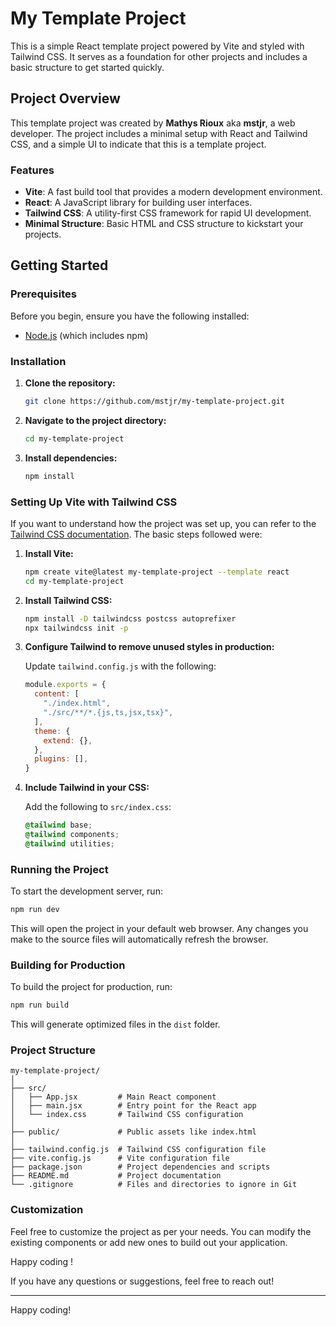 # My Template Project

This is a simple React template project powered by Vite and styled with Tailwind CSS. It serves as a foundation for other projects and includes a basic structure to get started quickly.

## Project Overview

This template project was created by **Mathys Rioux** aka **mstjr**, a web developer. The project includes a minimal setup with React and Tailwind CSS, and a simple UI to indicate that this is a template project.

### Features

- **Vite**: A fast build tool that provides a modern development environment.
- **React**: A JavaScript library for building user interfaces.
- **Tailwind CSS**: A utility-first CSS framework for rapid UI development.
- **Minimal Structure**: Basic HTML and CSS structure to kickstart your projects.

## Getting Started

### Prerequisites

Before you begin, ensure you have the following installed:

- [Node.js](https://nodejs.org/) (which includes npm)

### Installation

1. **Clone the repository:**

   ```bash
   git clone https://github.com/mstjr/my-template-project.git
   ```

3. **Navigate to the project directory:**

   ```bash
   cd my-template-project
   ```

4. **Install dependencies:**

   ```bash
   npm install
   ```

### Setting Up Vite with Tailwind CSS

If you want to understand how the project was set up, you can refer to the [Tailwind CSS documentation](https://tailwindcss.com/docs/guides/vite). The basic steps followed were:

1. **Install Vite:**

   ```bash
   npm create vite@latest my-template-project --template react
   cd my-template-project
   ```

2. **Install Tailwind CSS:**

   ```bash
   npm install -D tailwindcss postcss autoprefixer
   npx tailwindcss init -p
   ```

3. **Configure Tailwind to remove unused styles in production:**

   Update `tailwind.config.js` with the following:

   ```javascript
   module.exports = {
     content: [
       "./index.html",
       "./src/**/*.{js,ts,jsx,tsx}",
     ],
     theme: {
       extend: {},
     },
     plugins: [],
   }
   ```

4. **Include Tailwind in your CSS:**

   Add the following to `src/index.css`:

   ```css
   @tailwind base;
   @tailwind components;
   @tailwind utilities;
   ```

### Running the Project

To start the development server, run:

```bash
npm run dev
```

This will open the project in your default web browser. Any changes you make to the source files will automatically refresh the browser.

### Building for Production

To build the project for production, run:

```bash
npm run build
```

This will generate optimized files in the `dist` folder.

### Project Structure

```plaintext
my-template-project/
│
├── src/
│   ├── App.jsx         # Main React component
│   ├── main.jsx        # Entry point for the React app
│   └── index.css       # Tailwind CSS configuration
│
├── public/             # Public assets like index.html
│
├── tailwind.config.js  # Tailwind CSS configuration file
├── vite.config.js      # Vite configuration file
├── package.json        # Project dependencies and scripts
├── README.md           # Project documentation
└── .gitignore          # Files and directories to ignore in Git
```

### Customization

Feel free to customize the project as per your needs. You can modify the existing components or add new ones to build out your application.

Happy coding !

If you have any questions or suggestions, feel free to reach out!

---

Happy coding!
